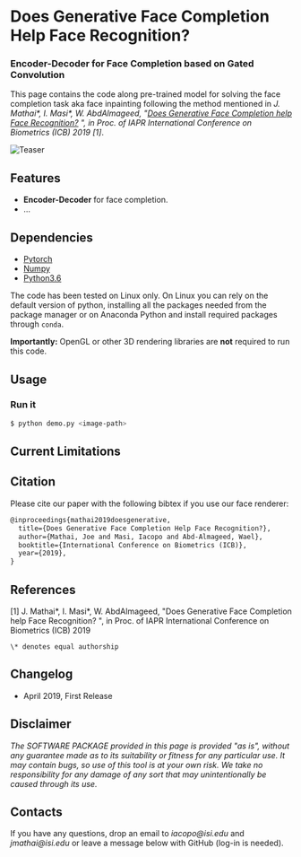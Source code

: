 # Does Generative Face Completion Help Face Recognition?

### Encoder-Decoder for Face Completion based on Gated Convolution

This page contains the code along pre-trained model for solving the face completion task aka face inpainting following the method mentioned in _J. Mathai\*, I. Masi\*, W. AbdAlmageed, "[Does Generative Face Completion help Face Recognition?](#) ", in Proc. of IAPR International Conference on Biometrics (ICB) 2019 [1]_.

![Teaser](https://i.imgur.com/Pv0W9mb.png)


## Features
* **Encoder-Decoder** for face completion.
* ...

## Dependencies

* [Pytorch](http://pytorch.net/)
* [Numpy](http://www.numpy.org/)
* [Python3.6](https://www.python.org/download/releases/3.6/)

The code has been tested on Linux only. On Linux you can rely on the default version of python, installing all the packages needed from the package manager or on Anaconda Python and install required packages through `conda`. 

**Importantly:** OpenGL or other 3D rendering libraries are **not** required to run this code.

## Usage

### Run it

```bash
$ python demo.py <image-path>
```

## Current Limitations


## Citation

Please cite our paper with the following bibtex if you use our face renderer:

``` latex
@inproceedings{mathai2019doesgenerative,
  title={Does Generative Face Completion Help Face Recognition?},
  author={Mathai, Joe and Masi, Iacopo and Abd-Almageed, Wael},
  booktitle={International Conference on Biometrics (ICB)},
  year={2019},
}
```

## References

[1] J. Mathai*, I. Masi*, W. AbdAlmageed, "Does Generative Face Completion help Face Recognition? ", in Proc. of IAPR International Conference on Biometrics (ICB) 2019

    \* denotes equal authorship
## Changelog
- April 2019, First  Release 

## Disclaimer

_The SOFTWARE PACKAGE provided in this page is provided "as is", without any guarantee made as to its suitability or fitness for any particular use. It may contain bugs, so use of this tool is at your own risk. We take no responsibility for any damage of any sort that may unintentionally be caused through its use._

## Contacts

If you have any questions, drop an email to _iacopo@isi.edu_ and _jmathai@isi.edu_ or leave a message below with GitHub (log-in is needed).
